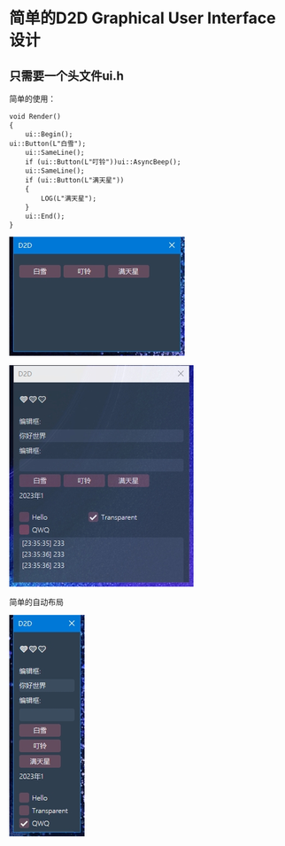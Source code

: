 # 简单的D2D Graphical User Interface 设计



## 只需要一个头文件ui.h

简单的使用：

```
void Render()
{
	ui::Begin();
ui::Button(L"白雪");
	ui::SameLine();
	if (ui::Button(L"叮铃"))ui::AsyncBeep();
	ui::SameLine();
	if (ui::Button(L"满天星"))
	{
		LOG(L"满天星");
	}
	ui::End();
}
```

![微信截图_20240102074049](微信截图_20240102074049.png)



![微信截图_20240102073554](微信截图_20240102073554.png)

简单的自动布局

![微信截图_20240102074133](微信截图_20240102074133.png)
